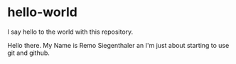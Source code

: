 # hello-world
I say hello to the world with this repository.

Hello there.
My Name is Remo Siegenthaler an I'm just about starting to use git and github.
